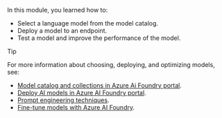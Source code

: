 In this module, you learned how to:

- Select a language model from the model catalog.
- Deploy a model to an endpoint.
- Test a model and improve the performance of the model.

> [!TIP]
> For more information about choosing, deploying, and optimizing models, see:
>
> - [Model catalog and collections in Azure Ai Foundry portal](/azure/ai-foundry/how-to/model-catalog-overview).
> - [Deploy AI models in Azure AI Foundry portal](/azure/ai-foundry/concepts/deployments-overview).
> - [Prompt engineering techniques](/azure/ai-services/openai/concepts/prompt-engineering).
> - [Fine-tune models with Azure AI Foundry](/azure/ai-foundry/concepts/fine-tuning-overview).

